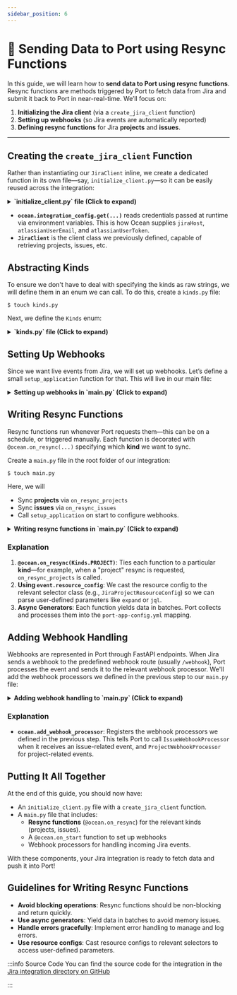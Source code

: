 ```yaml
---
sidebar_position: 6
---
```

# 📡 Sending Data to Port using Resync Functions

In this guide, we will learn how to **send data to Port using resync functions**. Resync functions are methods triggered by Port to fetch data from Jira and submit it back to Port in near-real-time. We’ll focus on:

1. **Initializing the Jira client** (via a `create_jira_client` function)
2. **Setting up webhooks** (so Jira events are automatically reported)
3. **Defining resync functions** for Jira **projects** and **issues**.

---

## Creating the `create_jira_client` Function

Rather than instantiating our `JiraClient` inline, we create a dedicated function in its own file—say, `initialize_client.py`—so it can be easily reused across the integration:

<details>

<summary><b>`initialize_client.py` file (Click to expand)</b></summary>

```python showLineNumbers
from port_ocean.context.ocean import ocean
from jira.jira_client import JiraClient  # or wherever JiraClient is defined

def create_jira_client() -> JiraClient:
    return JiraClient(
        jira_url=ocean.integration_config.get("jiraHost"),
        jira_email=ocean.integration_config.get("atlassianUserEmail"),
        jira_token=ocean.integration_config.get("atlassianUserToken"),
    )

```

</details>

- **`ocean.integration_config.get(...)`** reads credentials passed at runtime via environment variables. This is how Ocean supplies `jiraHost`, `atlassianUserEmail`, and `atlassianUserToken`.
- **`JiraClient`** is the client class we previously defined, capable of retrieving projects, issues, etc.

## Abstracting Kinds

To ensure we don't have to deal with specifying the kinds as raw strings, we will define them in an enum we can call. To do this, create a `kinds.py` file:

```console
$ touch kinds.py
```

Next, we define the `Kinds` enum:


<details>

<summary><b>`kinds.py` file (Click to expand)</b></summary>

```python showLineNumbers
from enum import StrEnum


class Kinds(StrEnum):
    PROJECT = "project"
    ISSUE = "issue"
```

</details>

## Setting Up Webhooks

Since we want live events from Jira, we will set up webhooks. Let’s define a small `setup_application` function for that. This will live in our main file:


<details>

<summary><b>Setting up webhooks in `main.py` (Click to expand)</b></summary>

```python showLineNumbers
from initialize_client import create_jira_client
from port_ocean.context.ocean import ocean
from loguru import logger

async def setup_application() -> None:
    base_url = ocean.app.base_url
    if not base_url:
        return

    client = create_jira_client()
    await client.create_webhooks(base_url)
```

</details>

## Writing Resync Functions

Resync functions run whenever Port requests them—this can be on a schedule, or triggered manually. Each function is decorated with `@ocean.on_resync(...)` specifying which **kind** we want to sync.

Create a `main.py` file in the root folder of our integration:

```console
$ touch main.py
```

Here, we will

- Sync **projects** via `on_resync_projects`
- Sync **issues** via `on_resync_issues`
- Call `setup_application` on start to configure webhooks.


<details>

<summary><b>Writing resync functions in `main.py` (Click to expand)</b></summary>

```python showLineNumbers
import typing
from typing import cast

from loguru import logger
from port_ocean.context.event import event
from port_ocean.context.ocean import ocean
from port_ocean.core.ocean_types import ASYNC_GENERATOR_RESYNC_TYPE

from kinds import Kinds  # your local definition: e.g., Kinds.PROJECT, Kinds.ISSUE
from initialize_client import create_jira_client

# Import the typed resource configs, e.g., JiraProjectResourceConfig, JiraIssueConfig
from jira.overrides import (
    JiraIssueConfig,
    JiraProjectResourceConfig,
)

async def setup_application() -> None:
    base_url = ocean.app.base_url
    if not base_url:
        return

    client = create_jira_client()
    # create_webhooks helps subscribe to real-time Jira updates
    await client.create_webhooks(base_url)

@ocean.on_resync(Kinds.PROJECT)
async def on_resync_projects(kind: str) -> ASYNC_GENERATOR_RESYNC_TYPE:
    client = create_jira_client()

    # Retrieve the user’s config for the project kind.
    selector = cast(JiraProjectResourceConfig, event.resource_config).selector
    params = {"expand": selector.expand}

    async for projects in client.get_paginated_projects(params):
        logger.info(f"Received project batch with {len(projects)} projects")
        yield projects

@ocean.on_resync(Kinds.ISSUE)
async def on_resync_issues(kind: str) -> ASYNC_GENERATOR_RESYNC_TYPE:
    client = create_jira_client()

    params = {}
    config = typing.cast(JiraIssueConfig, event.resource_config)

    # If a JQL filter is provided, add it to the request
    if config.selector.jql:
        params["jql"] = config.selector.jql
        logger.info(f"Found JQL filter: {config.selector.jql}... Adding to request.")

    # If specific fields are requested, add them
    if config.selector.fields:
        params["fields"] = config.selector.fields

    async for issues in client.get_paginated_issues(params):
        logger.info(f"Received issue batch with {len(issues)} issues")
        yield issues

# Called once when the integration starts.
@ocean.on_start()
async def on_start() -> None:
    logger.info("Starting Port Ocean Jira integration")

    # If we’re only running once and exiting, no need for webhooks.
    if ocean.event_listener_type == "ONCE":
        logger.info("Skipping webhook creation because the event listener is ONCE")
        return

    await setup_application()

```

</details>

### Explanation

1. **`@ocean.on_resync(Kinds.PROJECT)`**: Ties each function to a particular **kind**—for example, when a "project" resync is requested, `on_resync_projects` is called.
2. **Using `event.resource_config`**: We cast the resource config to the relevant selector class (e.g., `JiraProjectResourceConfig`) so we can parse user-defined parameters like `expand` or `jql`.
3. **Async Generators**: Each function yields data in batches. Port collects and processes them into the `port-app-config.yml` mapping.


## Adding Webhook Handling
Webhooks are represented in Port through FastAPI endpoints. When Jira sends a webhook to the predefined webhook route (usually `/webhook`), Port processes the event and sends it to the relevant webhook processor. We'll add the webhook processors we defined in the previous step to our `main.py` file:

<details>

<summary><b>Adding webhook handling to `main.py` (Click to expand)</b></summary>

```python showLineNumbers
... # Existing imports
# highlight-start
from webhook_processors.issue_webhook_processor import IssueWebhookProcessor
from webhook_processors.project_webhook_processor import ProjectWebhookProcessor
from webhook_processors.user_webhook_processor import UserWebhookProcessor
# highlight-end

... # Existing code

# Called once when the integration starts.
@ocean.on_start()
async def on_start() -> None:
    logger.info("Starting Port Ocean Jira integration")

    if ocean.event_listener_type == "ONCE":
        logger.info("Skipping webhook creation because the event listener is ONCE")
        return

    await setup_application()


ocean.add_webhook_processor("/webhook", IssueWebhookProcessor)
ocean.add_webhook_processor("/webhook", ProjectWebhookProcessor)
ocean.add_webhook_processor("/webhook", UserWebhookProcessor)

```

</details>

### Explanation

- **`ocean.add_webhook_processor`**: Registers the webhook processors we defined in the previous step. This tells Port to call `IssueWebhookProcessor` when it receives an issue-related event, and `ProjectWebhookProcessor` for project-related events.


## Putting It All Together

At the end of this guide, you should now have:

- An `initialize_client.py` file with a `create_jira_client` function.
- A `main.py` file that includes:
  - **Resync functions** (`@ocean.on_resync`) for the relevant kinds (projects, issues).
  - A `@ocean.on_start` function to set up webhooks
  - Webhook processors for handling incoming Jira events.

With these components, your Jira integration is ready to fetch data and push it into Port!

## Guidelines for Writing Resync Functions

- **Avoid blocking operations**: Resync functions should be non-blocking and return quickly.
- **Use async generators**: Yield data in batches to avoid memory issues.
- **Handle errors gracefully**: Implement error handling to manage and log errors.
- **Use resource configs**: Cast resource configs to relevant selectors to access user-defined parameters.

:::info Source Code
You can find the source code for the integration in the [Jira integration directory on GitHub](https://github.com/port-labs/ocean/tree/main/integrations/jira)

:::
